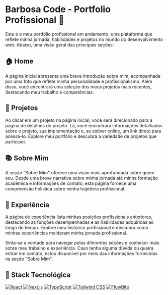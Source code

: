 # Barbosa Code - Portfolio Profissional 🐺

Este é o meu portfólio profissional em andamento, uma plataforma que reflete minha jornada, habilidades e projetos no mundo do desenvolvimento web. Abaixo, uma visão geral das principais seções:

## 🏠 Home

A página inicial apresenta uma breve introdução sobre mim, acompanhada por uma foto que reflete minha personalidade e profissionalismo. Além disso, você encontrará uma seleção dos meus projetos mais recentes, destacando meu trabalho e competências.

## 🚀 Projetos

Ao clicar em um projeto na página inicial, você será direcionado para a página de detalhes do projeto. Lá, você encontrará informações detalhadas sobre o projeto, sua implementação e, se estiver online, um link direto para acessá-lo. Explore meu portfólio e descubra a variedade de projetos que participei.

## 📚 Sobre Mim

A seção "Sobre Mim" oferece uma visão mais aprofundada sobre quem sou. Desde uma breve narrativa sobre minha jornada até minha formação acadêmica e informações de contato, esta página fornece uma compreensão holística sobre minha trajetória profissional.

## 👔 Experiência

A página de experiência lista minhas posições profissionais anteriores, destacando as funções desempenhadas e as habilidades adquiridas ao longo do tempo. Explore meu histórico profissional e descubra como minhas experiências moldaram minha jornada profissional.

Sinta-se à vontade para navegar pelas diferentes seções e conhecer mais sobre meu trabalho e experiência. Caso tenha alguma dúvida ou queira entrar em contato, estou disponível por meio das informações fornecidas na seção "Sobre Mim".

## 🚀 Stack Tecnológica

[![React](https://img.shields.io/badge/-React-61DAFB?style=flat&logo=react&logoColor=white)](https://reactjs.org/) [![Next.js](https://img.shields.io/badge/-Next.js-000000?style=flat&logo=next.js&logoColor=white)](https://nextjs.org/) [![TypeScript](https://img.shields.io/badge/-TypeScript-3178C6?style=flat&logo=typescript&logoColor=white)](https://www.typescriptlang.org/)
[![Tailwind CSS](https://img.shields.io/badge/-Tailwind%20CSS-38B2AC?style=flat&logo=tailwind-css&logoColor=white)](https://tailwindcss.com/) [![FlowBite](https://img.shields.io/badge/-FlowBite-3E3E3E?style=flat&logo=flowbite&logoColor=white)](https://flowbite.com/)

